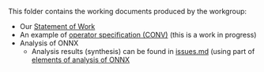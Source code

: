 This folder contains the working documents produced by the workgroup:
- Our [Statement of Work](sow.md)
- An example of [operator specification (CONV)](./conv_specification_example/README.md) (this is a work in progress)
- Analysis of ONNX
  - Analysis results (synthesis) can be found in [issues.md](./issues.md)
  (using part of [elements of analysis of ONNX](ONNX_format_comments_v0.1.docx)
